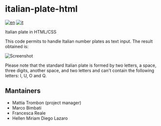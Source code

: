 # italian-plate-html
[![en](https://img.shields.io/badge/lang-en-red.svg)](https://github.com/matt-tro/italian-plate-html/blob/master/README.md)
[![it](https://img.shields.io/badge/lang-it-green.svg)](https://github.com/matt-tro/italian-plate-html/blob/master/README.it.md)

Italian plate in HTML/CSS

This code permits to handle Italian number plates as text input. The result obtained is:

![Screenshot](plate.png)

Please note that the standard Italian plate is formed by two letters, a space, three digits, another space, and two letters and can't contain the following letters: I, U, O and Q.

## Mantainers
- Mattia Trombon (project manager)
- Marco Bimbati
- Francesca Reale
- Hellen Miriam Diego Lazaro
